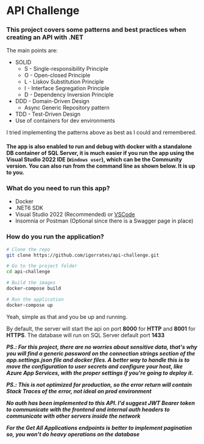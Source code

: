 # API Challenge

### This project covers some patterns and best practices when creating an API with .NET

The main points are:
- SOLID
    * S - Single-responsibility Principle
    * O - Open-closed Principle
    * L - Liskov Substitution Principle
    * I - Interface Segregation Principle
    * D - Dependency Inversion Principle
- DDD - Domain-Driven Design
    - Async Generic Repository pattern
- TDD - Test-Driven Design
- Use of containers for dev environments

I tried implementing the patterns above as best as I could and remembered.

#### The app is also enabled to run and debug with docker with a standalone DB container of SQL Server, it is much easier if you run the app using the Visual Studio 2022 IDE (`Windows user`), which can be the Community version. You can also run from the command line as shown below. It is up to you.
### What do you need to run this app?

- Docker
- .NET6 SDK
- Visual Studio 2022 (Recommended) or [VSCode](https://code.visualstudio.com/)
- Insomnia or Postman (Optional since there is a Swagger page in place)

### How do you run the application?

```bash
# Clone the repo
git clone https://github.com/igorrates/api-challenge.git

# Go to the project folder
cd api-challenge

# Build the images
docker-compose build

# Run the application
docker-compose up
```

Yeah, simple as that and you be up and running.

By default, the server will start the api on port __8000__ for __HTTP__ and __8001__ for __HTTPS__. The database will run on SQL Server default port __1433__

***PS.: For this project, there are no worries about sensitive data, that's why you will find a generic password on the connection strings section of the app.settings.json file and docker files. A better way to handle this is to move the configuration to user secrets and configure your host, like Azure App Services, with the proper settings if you're going to deploy it.***

***PS.: This is not optimized for production, so the error return will contain Stack Traces of the error, not ideal on prod environment***

***No auth has been implemented to this API. I'd suggest JWT Bearer token to communicate with the frontend and internal auth headers to communicate with other servers inside the network***

***For the Get All Applications endpoints is better to implement pagination so, you won't do heavy operations on the database***


